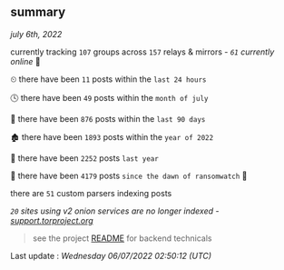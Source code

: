 
## summary
_july 6th, 2022_

currently tracking `107` groups across `157` relays & mirrors - _`61` currently online_ 📡

⏲ there have been `11` posts within the `last 24 hours`

🕓 there have been `49` posts within the `month of july`

📅 there have been `876` posts within the `last 90 days`

🏚 there have been `1893` posts within the `year of 2022`

🚀 there have been `2252` posts `last year`

🦕 there have been `4179` posts `since the dawn of ransomwatch` 🐣

there are `51` custom parsers indexing posts

_`20` sites using v2 onion services are no longer indexed - [support.torproject.org](https://support.torproject.org/onionservices/v2-deprecation/)_

> see the project [README](https://github.com/jmousqueton/ransomwatch#readme) for backend technicals



Last update : _Wednesday 06/07/2022 02:50:12 (UTC)_

